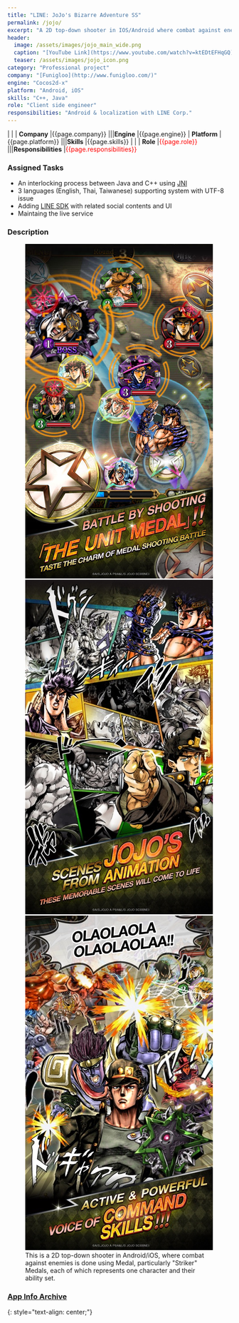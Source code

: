 ```yaml
---
title: "LINE: JoJo's Bizarre Adventure SS"
permalink: /jojo/
excerpt: "A 2D top-down shooter in IOS/Android where combat against enemies is done using Medal."
header:
  image: /assets/images/jojo_main_wide.png
  caption: "[YouTube Link](https://www.youtube.com/watch?v=ktEDtEFHqGQ)"
  teaser: /assets/images/jojo_icon.png
category: "Professional project"
company: "[Funigloo](http://www.funigloo.com/)"
engine: "Cocos2d-x"
platform: "Android, iOS"
skills: "C++, Java"
role: "Client side engineer"
responsibilities: "Android & localization with LINE Corp."
---
```


| |
| **Company**	|{{page.company}}								|||**Engine**			|{{page.engine}}
| **Platform**	|{{page.platform}}								|||**Skills**			|{{page.skills}}
| |
| **Role**		|<span style="color:red">{{page.role}}</span>	|||**Responsibilities**	|<span style="color:red">{{page.responsibilities}}</span>

### Assigned Tasks
 - An interlocking process between Java and C++ using [JNI](https://docs.oracle.com/javase/7/docs/technotes/guides/jni/)
 - 3 languages (English, Thai, Taiwanese) supporting system with UTF-8 issue
 - Adding [LINE SDK](https://developers.line.biz/en/) with related social contents and UI
 - Maintaing the live service

### Description
<figure class="third">
	<img src="/assets/images/jojo_desc_1.jpeg">
	<img src="/assets/images/jojo_desc_2.jpeg">
	<img src="/assets/images/jojo_desc_3.jpeg">
	<figcaption>This is a 2D top-down shooter in Android/iOS, where combat against enemies is done using Medal, particularly "Striker" Medals, each of which represents one character and their ability set.</figcaption>
</figure>

### [App Info Archive](https://apkpure.com/line-jojo%E2%80%99sbizarreadventuress/com.linecorp.LGJOTW)
{: style="text-align: center;"}
